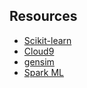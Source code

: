 ## Resources

 - [Scikit-learn](http://scikit-learn.org/stable/unsupervised_learning.html)
 - [Cloud9](https://c9.io/)
 - [gensim](https://radimrehurek.com/gensim/)
 - [Spark ML](https://spark.apache.org/docs/latest/ml-pipeline.html)


